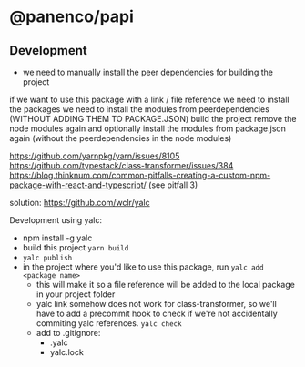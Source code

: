 # @panenco/papi

## Development

- we need to manually install the peer dependencies for building the project

if we want to use this package with a link / file reference
we need to install the packages
we need to install the modules from peerdependencies (WITHOUT ADDING THEM TO PACKAGE.JSON)
build the project
remove the node modules again
and optionally install the modules from package.json again (without the peerdependencies in the node modules)

<https://github.com/yarnpkg/yarn/issues/8105>
<https://github.com/typestack/class-transformer/issues/384>
<https://blog.thinknum.com/common-pitfalls-creating-a-custom-npm-package-with-react-and-typescript/> (see pitfall 3)

solution: <https://github.com/wclr/yalc>

Development using yalc:

- npm install -g yalc
- build this project `yarn build`
- `yalc publish`
- in the project where you'd like to use this package, run `yalc add <package name>`
  - this will make it so a file reference will be added to the local package in your project folder
  - yalc link somehow does not work for class-transformer, so we'll have to add a precommit hook to check if we're not accidentally commiting yalc references. `yalc check`
  - add to .gitignore:
    - .yalc
    - yalc.lock
